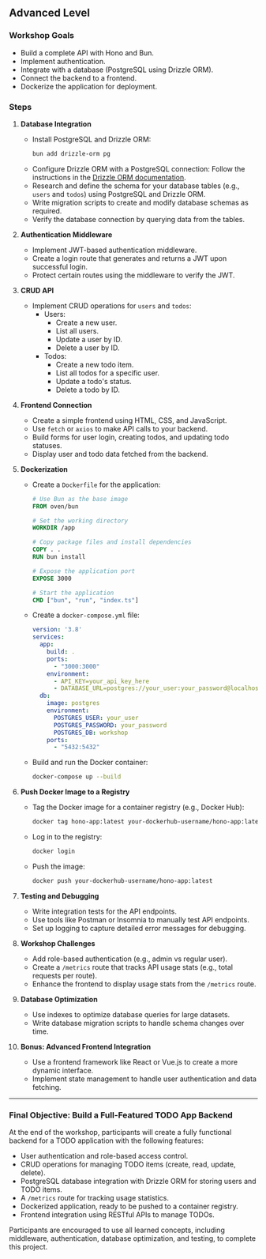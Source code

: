 ## Advanced Level

### Workshop Goals
- Build a complete API with Hono and Bun.
- Implement authentication.
- Integrate with a database (PostgreSQL using Drizzle ORM).
- Connect the backend to a frontend.
- Dockerize the application for deployment.

### Steps

1. **Database Integration**
   - Install PostgreSQL and Drizzle ORM:
     ```bash
     bun add drizzle-orm pg
     ```
   - Configure Drizzle ORM with a PostgreSQL connection:
    Follow the instructions in the [Drizzle ORM documentation](https://orm.drizzle.team/docs/get-started/postgresql-new).
   - Research and define the schema for your database tables (e.g., `users` and `todos`) using PostgreSQL and Drizzle ORM.
   - Write migration scripts to create and modify database schemas as required.
   - Verify the database connection by querying data from the tables.

2. **Authentication Middleware**
   - Implement JWT-based authentication middleware.
   - Create a login route that generates and returns a JWT upon successful login.
   - Protect certain routes using the middleware to verify the JWT.

3. **CRUD API**
   - Implement CRUD operations for `users` and `todos`:
     - Users:
       - Create a new user.
       - List all users.
       - Update a user by ID.
       - Delete a user by ID.
     - Todos:
       - Create a new todo item.
       - List all todos for a specific user.
       - Update a todo's status.
       - Delete a todo by ID.

4. **Frontend Connection**
   - Create a simple frontend using HTML, CSS, and JavaScript.
   - Use `fetch` or `axios` to make API calls to your backend.
   - Build forms for user login, creating todos, and updating todo statuses.
   - Display user and todo data fetched from the backend.

5. **Dockerization**
   - Create a `Dockerfile` for the application:
     ```dockerfile
     # Use Bun as the base image
     FROM oven/bun

     # Set the working directory
     WORKDIR /app

     # Copy package files and install dependencies
     COPY . .
     RUN bun install

     # Expose the application port
     EXPOSE 3000

     # Start the application
     CMD ["bun", "run", "index.ts"]
     ```
   - Create a `docker-compose.yml` file:
     ```yaml
     version: '3.8'
     services:
       app:
         build: .
         ports:
           - "3000:3000"
         environment:
           - API_KEY=your_api_key_here
           - DATABASE_URL=postgres://your_user:your_password@localhost:5432/workshop
       db:
         image: postgres
         environment:
           POSTGRES_USER: your_user
           POSTGRES_PASSWORD: your_password
           POSTGRES_DB: workshop
         ports:
           - "5432:5432"
     ```
   - Build and run the Docker container:
     ```bash
     docker-compose up --build
     ```

6. **Push Docker Image to a Registry**
   - Tag the Docker image for a container registry (e.g., Docker Hub):
     ```bash
     docker tag hono-app:latest your-dockerhub-username/hono-app:latest
     ```
   - Log in to the registry:
     ```bash
     docker login
     ```
   - Push the image:
     ```bash
     docker push your-dockerhub-username/hono-app:latest
     ```

7. **Testing and Debugging**
   - Write integration tests for the API endpoints.
   - Use tools like Postman or Insomnia to manually test API endpoints.
   - Set up logging to capture detailed error messages for debugging.

8. **Workshop Challenges**
   - Add role-based authentication (e.g., admin vs regular user).
   - Create a `/metrics` route that tracks API usage stats (e.g., total requests per route).
   - Enhance the frontend to display usage stats from the `/metrics` route.

9. **Database Optimization**
   - Use indexes to optimize database queries for large datasets.
   - Write database migration scripts to handle schema changes over time.

10. **Bonus: Advanced Frontend Integration**
    - Use a frontend framework like React or Vue.js to create a more dynamic interface.
    - Implement state management to handle user authentication and data fetching.

---

### Final Objective: Build a Full-Featured TODO App Backend

At the end of the workshop, participants will create a fully functional backend for a TODO application with the following features:
- User authentication and role-based access control.
- CRUD operations for managing TODO items (create, read, update, delete).
- PostgreSQL database integration with Drizzle ORM for storing users and TODO items.
- A `/metrics` route for tracking usage statistics.
- Dockerized application, ready to be pushed to a container registry.
- Frontend integration using RESTful APIs to manage TODOs.

Participants are encouraged to use all learned concepts, including middleware, authentication, database optimization, and testing, to complete this project.
